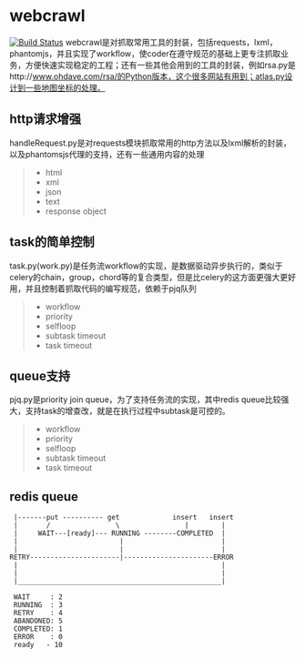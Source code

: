 # webcrawl
[![Build Status](https://api.travis-ci.org/listen-lavender/webcrawl.svg?branch=master)](https://api.travis-ci.org/listen-lavender/webcrawl)
webcrawl是对抓取常用工具的封装，包括requests，lxml，phantomjs，并且实现了workflow，使coder在遵守规范的基础上更专注抓取业务，方便快速实现稳定的工程；还有一些其他会用到的工具的封装，例如rsa.py是http://www.ohdave.com/rsa/的Python版本，这个很多网站有用到；atlas.py设计到一些地图坐标的处理。

## http请求增强
handleRequest.py是对requests模块抓取常用的http方法以及lxml解析的封装，以及phantomsjs代理的支持，还有一些通用内容的处理
>    - html 
>    - xml 
>    - json 
>    - text 
>    - response object 

## task的简单控制
task.py(work.py)是任务流workflow的实现，是数据驱动异步执行的，类似于celery的chain，group，chord等的复合类型，但是比celery的这方面更强大更好用，并且控制着抓取代码的编写规范，依赖于pjq队列
>    - workflow 
>    - priority 
>    - selfloop 
>    - subtask timeout 
>    - task timeout 

## queue支持
pjq.py是priority join queue，为了支持任务流的实现，其中redis queue比较强大，支持task的增查改，就是在执行过程中subtask是可控的。
>    - workflow 
>    - priority 
>    - selfloop 
>    - subtask timeout 
>    - task timeout 

## redis queue
```
 |-------put ---------- get             insert   insert
 |       /                \                |        |
 |     WAIT---[ready]--- RUNNING --------COMPLETED  |
 |                         |                        |
 |                         |                        |
RETRY----------------------|----------------------ERROR
 |                                                  |
 |                                                  |
 |__________________________________________________|

 WAIT     : 2
 RUNNING  : 3
 RETRY    : 4
 ABANDONED: 5
 COMPLETED: 1
 ERROR    : 0
 ready   - 10
```
